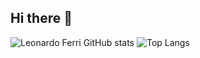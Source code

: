 ## Hi there 👋

![Leonardo Ferri GitHub stats](https://github-readme-stats.vercel.app/api?username=leonardoferri1&show_icons=true&theme=cobalt)
![Top Langs](https://github-readme-stats.vercel.app/api/top-langs/?username=leonardoferri1&layout=compact&theme=cobalt)
